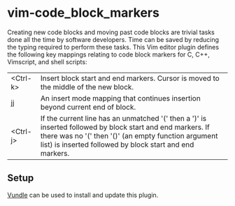 vim-code_block_markers
======================

Creating new code blocks and moving past code blocks are trivial tasks done all the time by software developers. Time can be saved by reducing the typing required to perform these tasks. This Vim editor plugin defines the following key mappings relating to code block markers for C, C++, Vimscript, and shell scripts:

<table>
<tr>
<td>&lt;Ctrl-k&gt;</td>
<td>Insert block start and end markers. Cursor is moved to the middle of the new block.
</tr>

<tr>
<td>jj</td>
<td>An insert mode mapping that continues insertion beyond current end of block.
</tr>

<tr>
<td>&lt;Ctrl-j&gt;</td>
<td>If the current line has an unmatched '(' then a ')' is inserted followed by block start and end markers. If there was no '(' then '()' (an empty function argument list) is inserted followed by block start and end markers.
</tr>
</table>



Setup
-----
[Vundle](https://github.com/gmarik/vundle) can be used to install and update this plugin.
